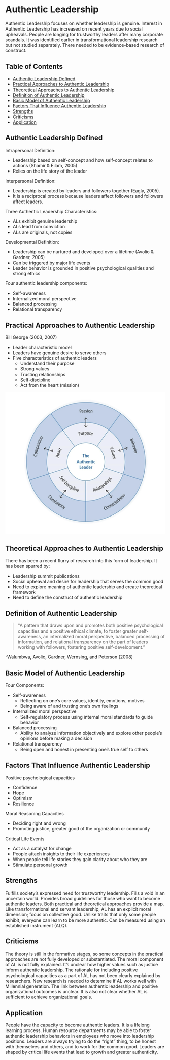 # Authentic Leadership

Authentic Leadership focuses on whether leadership is genuine. Interest in Authentic Leadership has increased on recent years due to social upheavals. People are longing for trustworthy leaders after many corporate scandals. It was identified earlier in transformational leadership research but not studied separately. There needed to be evidence-based research of construct.

## Table of Contents

- [Authentic Leadership Defined](#Authentic-Leadership-Defined)
- [Practical Approaches to Authentic Leadership](#Practical-Approaches-to-Authentic-Leadership)
- [Theoretical Approaches to Authentic Leadership](#Theoretical-Approaches-to-Authentic-Leadership)
- [Definition of Authentic Leadership](#Definition-of-Authentic-Leadership)
- [Basic Model of Authentic Leadership](#Basic-Model-of-Authentic-Leadership)
- [Factors That Influence Authentic Leadership](#Factors-That-Influence-Authentic-Leadership)
- [Strengths](#Strengths)
- [Criticisms](#Criticisms)
- [Application](#Application)

## Authentic Leadership Defined

Intrapersonal Definition:

- Leadership based on self-concept and how self-concept relates to actions (Shamir & Eilam, 2005)
- Relies on the life story of the leader

Interpersonal Definition:

- Leadership is created by leaders and followers together (Eagly, 2005).
- It is a reciprocal process because leaders affect followers and followers affect leaders.

Three Authentic Leadership Characteristics:

- ALs exhibit genuine leadership
- ALs lead from conviction
- ALs are originals, not copies

Developmental Definition:

- Leadership can be nurtured and developed over a lifetime (Avolio & Gardner, 2005)
- Can be triggered by major life events
- Leader behavior is grounded in positive psychological qualities and strong ethics

Four authentic leadership components:

- Self-awareness
- Internalized moral perspective
- Balanced processing
- Relational transparency

## Practical Approaches to Authentic Leadership

Bill George (2003, 2007)

- Leader characteristic model
- Leaders have genuine desire to serve others
- Five characteristics of authentic leaders
  - Understand their purpose
  - Strong values
  - Trusting relationships
  - Self-discipline
  - Act from the heart (mission)

![Figure 9.1](../images/figure_9-1.png)

## Theoretical Approaches to Authentic Leadership

There has been a recent flurry of research into this form of leadership. It has been spurred by:

- Leadership summit publications
- Social upheaval and desire for leadership that serves the common good
- Need to explore meaning of authentic leadership and create theoretical framework
- Need to define the construct of authentic leadership

## Definition of Authentic Leadership

> "A pattern that draws upon and promotes both positive psychological capacities and a positive ethical climate, to foster greater self-awareness, an internalized moral perspective, balanced processing of information, and relational transparency on the part of leaders working with followers, fostering positive self-development.”

-Walumbwa, Avolio, Gardner, Wernsing, and Peterson (2008)

## Basic Model of Authentic Leadership

Four Components:

- Self-awareness
  - Reflecting on one’s core values, identity, emotions, motives
  - Being aware of and trusting one’s own feelings
- Internalized moral perspective
  - Self-regulatory process using internal moral standards to guide behavior
- Balanced processing
  - Ability to analyze information objectively and explore other people’s opinions before making a decision
- Relational transparency
  - Being open and honest in presenting one’s true self to others

## Factors That Influence Authentic Leadership

Positive psychological capacities

- Confidence
- Hope
- Optimism
- Resilience

Moral Reasoning Capacities

- Deciding right and wrong
- Promoting justice, greater good of the organization or community

Critical Life Events

- Act as a catalyst for change
- People attach insights to their life experiences
- When people tell life stories they gain clarity about who they are
- Stimulate personal growth

## Strengths

Fulfills society’s expressed need for trustworthy leadership. Fills a void in an uncertain world. Provides broad guidelines for those who want to become authentic leaders. Both practical and theoretical approaches provide a map. Like transformational and servant leadership, AL has an explicit moral dimension; focus on collective good. Unlike traits that only some people exhibit, everyone can learn to be more authentic. Can be measured using an established instrument (ALQ).

## Criticisms

The theory is still in the formative stages, so some concepts in the practical approaches are not fully developed or substantiated. The moral component of AL is not fully explained. It’s unclear how higher values such as justice inform authentic leadership. The rationale for including positive psychological capacities as a part of AL has not been clearly explained by researchers. New research is needed to determine if AL works well with Millennial generation. The link between authentic leadership and positive organizational outcomes is unclear. It is also not clear whether AL is sufficient to achieve organizational goals.

## Application

People have the capacity to become authentic leaders. It is a lifelong learning process. Human resource departments may be able to foster authentic leadership behaviors in employees who move into leadership positions. Leaders are always trying to do the “right” thing, to be honest with themselves and others, and to work for the common good. Leaders are shaped by critical life events that lead to growth and greater authenticity.
